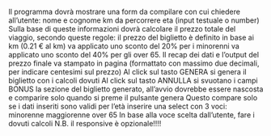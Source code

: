 Il programma dovrà mostrare una form da compilare con cui chiedere all’utente:
nome e cognome
km da percorrere
eta (input testuale o number)
Sulla base di queste informazioni dovrà calcolare il prezzo totale del viaggio, secondo queste regole:
il prezzo del biglietto è definito in base ai km (0.21 € al km)
va applicato uno sconto del 20% per i minorenni
va applicato uno sconto del 40% per gli over 65.
Il recap dei dati e l’output del prezzo finale va stampato in pagina (formattato con massimo due decimali, per indicare centesimi sul prezzo)
Al click sul tasto GENERA si genera il biglietto con i calcoli dovuti
Al click sul tasto ANNULLA si svuotano i campi
BONUS
la sezione del biglietto generato, all’avvio dovrebbe essere nascosta e comparire solo quando si preme il pulsante genera
Questo compare solo se i dati inseriti sono validi
per l’età inserire una select con 3 voci:
minorenne
maggiorenne
over 65
In base alla voce scelta dall’utente, fare i dovuti calcoli
N.B.
il responsive è opzionale!!!!


<!-- //Passaggi da seguire per svolgere l'esercizio

-Creare il layout html (aiutandosi con bootstrap)
-creare section
-creare due container
-creare dentro il primo container una row con 3 col
-creare due btn uno genera l'altro annulla
-creare container con stampa del biglietto dell'utente

-creare un input in cui andare a chiedere all'utente di scrivere(Nome e cognome)
-creare un input in cui andare a chiedere all'utente di scrivere (km da fare)
-creare un menu a tendina dove l'utente potrà selezionare (SE minorenne SE maggiorenne SE over 65)
-Creare calcolo per conteggio prezzo biglietto
-Creare le variabili minore di 18 e maggiore di 65 -->


